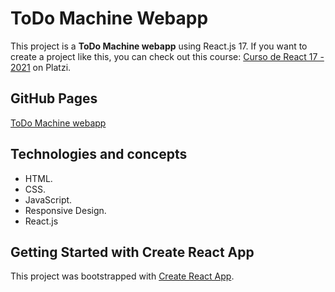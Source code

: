 # ToDo Machine Webapp

This project is a **ToDo Machine webapp** using React.js 17. If you want to create a project like this, you can check out this course: [Curso de React 17 - 2021](https://platzi.com/clases/old/react-17/) on Platzi.

## GitHub Pages

[ToDo Machine webapp](https://mauriciojcarrillo.github.io/todo-machine-react-webapp)

## Technologies and concepts

- HTML.
- CSS.
- JavaScript.
- Responsive Design.
- React.js

## Getting Started with Create React App

This project was bootstrapped with [Create React App](https://github.com/facebook/create-react-app).
